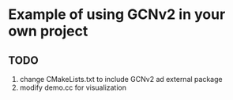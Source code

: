 # Example of using GCNv2 in your own project

## TODO
1. change CMakeLists.txt to include GCNv2 ad external package
2. modify demo.cc for visualization